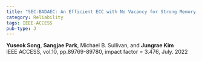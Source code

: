 ```yaml
---
title: "SEC-BADAEC: An Efficient ECC with No Vacancy for Strong Memory Protection"
category: Reliability
tags: IEEE-ACCESS
pub-type: J
---
```


**Yuseok Song**, **Sangjae Park**, Michael B. Sullivan, and **Jungrae Kim** <br>
IEEE ACCESS, vol.10, pp.89769-89780, impact factor = 3.476, July. 2022

